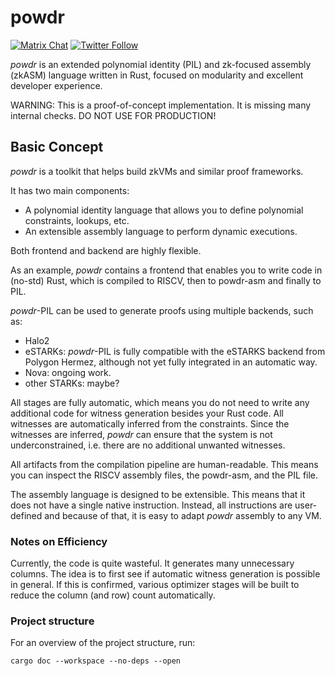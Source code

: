 # powdr

[![Matrix Chat](https://img.shields.io/badge/Matrix%20-chat-brightgreen?style=plastic&logo=matrix)](https://matrix.to/#/#powdr:matrix.org)
[![Twitter Follow](https://img.shields.io/twitter/follow/powdr_labs?style=plastic&logo=twitter)](https://twitter.com/powdr_labs)<!-- markdown-link-check-disable-line -->

*powdr* is an extended polynomial identity (PIL) and zk-focused assembly (zkASM)
language written in Rust, focused on modularity and excellent developer experience.

WARNING: This is a proof-of-concept implementation. It is missing many internal checks. DO NOT USE FOR PRODUCTION!

## Basic Concept

*powdr* is a toolkit that helps build zkVMs and similar proof frameworks.

It has two main components:

- A polynomial identity language that allows you to define polynomial constraints, lookups, etc.
- An extensible assembly language to perform dynamic executions.
  
Both frontend and backend are highly flexible.

As an example, *powdr* contains a frontend that enables you to write code in (no-std) Rust,
which is compiled to RISCV, then to powdr-asm and finally to PIL.

*powdr*-PIL can be used to generate proofs using multiple backends, such as:

- Halo2
- eSTARKs: *powdr*-PIL is fully compatible with the eSTARKS backend from Polygon Hermez,
  although not yet fully integrated in an automatic way.
- Nova: ongoing work.
- other STARKs: maybe?

All stages are fully automatic, which means you do not need to write any
additional code for witness generation besides your Rust code. All witnesses
are automatically inferred from the constraints. Since the witnesses are
inferred, *powdr* can ensure that the system is not underconstrained, i.e.
there are no additional unwanted witnesses.

All artifacts from the compilation pipeline are human-readable. This means you
can inspect the RISCV assembly files, the powdr-asm, and the PIL file.

The assembly language is designed to be extensible. This means that it does not have a single
native instruction. Instead, all instructions are user-defined and because of that,
it is easy to adapt *powdr* assembly to any VM.

### Notes on Efficiency

Currently, the code is quite wasteful. It generates many unnecessary columns.
The idea is to first see if automatic witness generation is possible in general.
If this is confirmed, various optimizer stages will be built to reduce the
column (and row) count automatically.

### Project structure

For an overview of the project structure, run:
```
cargo doc --workspace --no-deps --open
```
